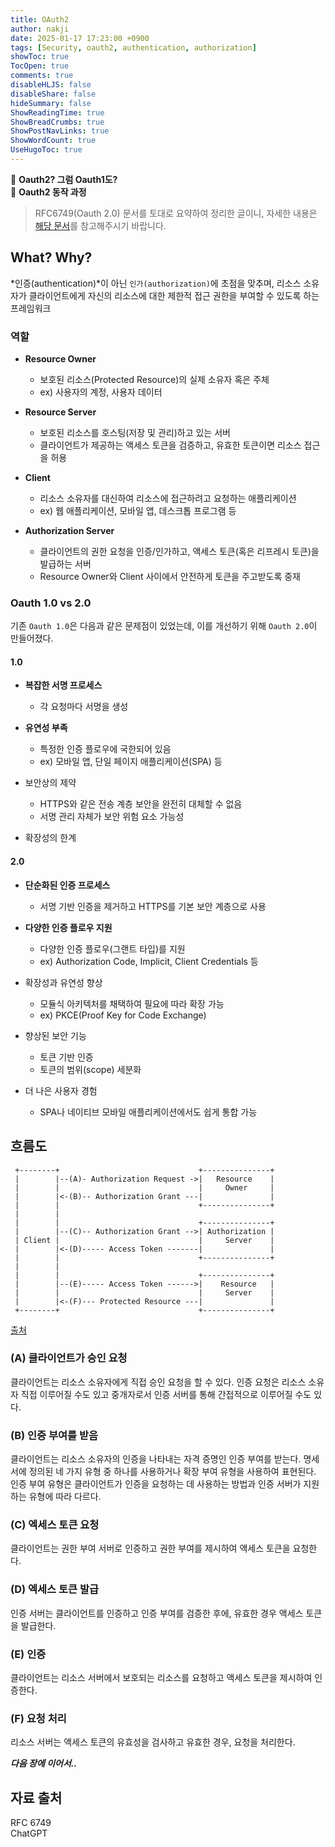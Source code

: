 ```yaml
---
title: OAuth2
author: nakji
date: 2025-01-17 17:23:00 +0900
tags: [Security, oauth2, authentication, authorization]
showToc: true
TocOpen: true
comments: true
disableHLJS: false
disableShare: false
hideSummary: false
ShowReadingTime: true
ShowBreadCrumbs: true
ShowPostNavLinks: true
ShowWordCount: true
UseHugoToc: true
---
```

🔔 **Oauth2? 그럼 Oauth1도?**   
🔔 **Oauth2 동작 과정**   

> RFC6749(Oauth 2.0) 문서를 토대로 요약하여 정리한 글이니, 자세한 내용은 <a href="https://datatracker.ietf.org/doc/html/rfc6749" target="_blank">해당 문서</a>를 참고해주시기 바랍니다.

## **What? Why?**
*인증(authentication)*이 아닌 `인가(authorization)`에 초점을 맞추며, 리소스 소유자가 클라이언트에게 자신의 리소스에 대한 제한적 접근 권한을 부여할 수 있도록 하는 프레임워크

### **역할**
- **Resource Owner**
    - 보호된 리소스(Protected Resource)의 실제 소유자 혹은 주체
    - ex) 사용자의 계정, 사용자 데이터

- **Resource Server**
    - 보호된 리소스를 호스팅(저장 및 관리)하고 있는 서버
    - 클라이언트가 제공하는 액세스 토큰을 검증하고, 유효한 토큰이면 리소스 접근을 허용

- **Client**
    - 리소스 소유자를 대신하여 리소스에 접근하려고 요청하는 애플리케이션
    - ex) 웹 애플리케이션, 모바일 앱, 데스크톱 프로그램 등

- **Authorization Server**
    - 클라이언트의 권한 요청을 인증/인가하고, 액세스 토큰(혹은 리프레시 토큰)을 발급하는 서버
    - Resource Owner와 Client 사이에서 안전하게 토큰을 주고받도록 중재

### **Oauth 1.0 vs 2.0**
기존 `Oauth 1.0`은 다음과 같은 문제점이 있었는데, 이를 개선하기 위해 `Oauth 2.0`이 만들어졌다.

#### 1.0
- **복잡한 서명 프로세스**
    - 각 요청마다 서명을 생성

- **유연성 부족**
    - 특정한 인증 플로우에 국한되어 있음 
    - ex) 모바일 앱, 단일 페이지 애플리케이션(SPA) 등

- 보안상의 제약
    - HTTPS와 같은 전송 계층 보안을 완전히 대체할 수 없음
    - 서명 관리 자체가 보안 위험 요소 가능성

- 확장성의 한계

#### 2.0
- **단순화된 인증 프로세스**
    - 서명 기반 인증을 제거하고 HTTPS를 기본 보안 계층으로 사용

- **다양한 인증 플로우 지원**
    - 다양한 인증 플로우(그랜트 타입)를 지원
    - ex) Authorization Code, Implicit, Client Credentials 등

- 확장성과 유연성 향상
    - 모듈식 아키텍처를 채택하여 필요에 따라 확장 가능
    - ex) PKCE(Proof Key for Code Exchange)

- 향상된 보안 기능
    - 토큰 기반 인증
    - 토큰의 범위(scope) 세분화

- 더 나은 사용자 경험
    - SPA나 네이티브 모바일 애플리케이션에서도 쉽게 통합 가능


## **흐름도**
```
 +--------+                               +---------------+
 |        |--(A)- Authorization Request ->|   Resource    |
 |        |                               |     Owner     |
 |        |<-(B)-- Authorization Grant ---|               |
 |        |                               +---------------+
 |        |
 |        |                               +---------------+
 |        |--(C)-- Authorization Grant -->| Authorization |
 | Client |                               |     Server    |
 |        |<-(D)----- Access Token -------|               |
 |        |                               +---------------+
 |        |
 |        |                               +---------------+
 |        |--(E)----- Access Token ------>|    Resource   |
 |        |                               |     Server    |
 |        |<-(F)--- Protected Resource ---|               |
 +--------+                               +---------------+
 ```
<a href="https://datatracker.ietf.org/doc/html/rfc6749#section-1.2" target="_blank">출처</a>

### **(A) 클라이언트가 승인 요청**
클라이언트는 리소스 소유자에게 직접 승인 요청을 할 수 있다. 인증 요청은 리소스 소유자 직접 이루어질 수도 있고 중개자로서 인증 서버를 통해 간접적으로 이루어질 수도 있다.

### (**B) 인증 부여를 받음**
클라이언트는 리소스 소유자의 인증을 나타내는 자격 증명인 인증 부여를 받는다. 명세서에 정의된 네 가지 유형 중 하나를 사용하거나 확장 부여 유형을 사용하여 표현된다. 인증 부여 유형은 클라이언트가 인증을 요청하는 데 사용하는 방법과 인증 서버가 지원하는 유형에 따라 다르다.

### **(C) 엑세스 토큰 요청**
클라이언트는 권한 부여 서버로 인증하고 권한 부여를 제시하여 액세스 토큰을 요청한다.

### **(D) 엑세스 토큰 발급**
인증 서버는 클라이언트를 인증하고 인증 부여를 검증한 후에, 유효한 경우 액세스 토큰을 발급한다.

### **(E) 인증**
클라이언트는 리소스 서버에서 보호되는 리소스를 요청하고 액세스 토큰을 제시하여 인증한다.

### **(F) 요청 처리**
리소스 서버는 액세스 토큰의 유효성을 검사하고 유효한 경우, 요청을 처리한다.     


***다음 장에 이어서..***

## **자료 출처**
RFC 6749    
ChatGPT